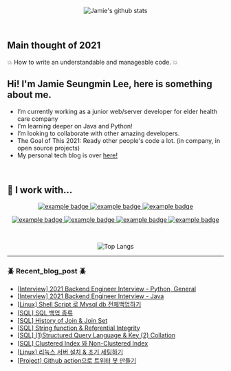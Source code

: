 <div align="center">
      
![Jamie's github stats](https://github-readme-stats.vercel.app/api?username=leeleelee3264&show_icons=true&hide_border=true&theme=radical) 
   
</div>

<br> 

## Main thought of 2021 
:boom: How to write an understandable and manageable code. :boom:

## Hi! I'm Jamie Seungmin Lee, here is something about me.

- I’m currently working as a junior web/server developer for elder health care company 
- I'm learning deeper on Java and Python! 
- I’m looking to collaborate with other amazing developers.
- The Goal of This 2021: Ready other people's code a lot. (in company, in open source projects)
- My personal tech blog is over [here!](https://leeleelee3264.github.io/)
<br>

## :wrench: I work with...
<p align="center">
   <a href="#">
    <img src="https://github.com/leeleelee3264/ColoredBadges/blob/master/svg/dev/languages/java.svg" alt="example badge" style="vertical-align:top margin:6px 4px">
  </a>  
   <a href="#">
    <img src="https://github.com/leeleelee3264/ColoredBadges/blob/master/svg/dev/languages/python.svg" alt="example badge" style="vertical-align:top margin:6px 4px">
  </a> 
   <a href="#">
    <img src="https://github.com/leeleelee3264/ColoredBadges/blob/master/svg/dev/languages/js.svg" alt="example badge" style="vertical-align:top margin:6px 4px">
  </a>  
</p>

<p align="center">
 <a href="#">
    <img src="https://github.com/leeleelee3264/ColoredBadges/blob/master/svg/dev/frameworks/nodejs_larger.svg" alt="example badge" style="vertical-align:top margin:6px 4px">
  </a>
   <a href="#">
    <img src="https://github.com/leeleelee3264/ColoredBadges/blob/master/svg/dev/services/aws.svg" alt="example badge" style="vertical-align:top margin:6px 4px">
  </a>
   <a href="#">
    <img src="https://github.com/leeleelee3264/ColoredBadges/blob/master/svg/dev/tools/docker.svg" alt="example badge" style="vertical-align:top margin:6px 4px">
  </a>
   <a href="#">
    <img src="https://github.com/leeleelee3264/ColoredBadges/blob/master/svg/dev/tools/jetbrains_intellij.svg" alt="example badge" style="vertical-align:top margin:6px 4px">
  </a>
</p>

<br>
<div align="center">
   
![Top Langs](https://github-readme-stats.vercel.app/api/top-langs/?username=leeleelee3264&layout=compact)  

</div>

---

### :beetle: Recent_blog_post :beetle: 
- [[Interview] 2021 Backend Engineer Interview - Python, General](https://leeleelee3264.github.io/general/2021/12/02/interview-python.html)
- [[Interview] 2021 Backend Engineer Interview - Java](https://leeleelee3264.github.io/general/2021/12/02/interview-java.html)
- [[Linux] Shell Script 로 Mysql db 전체백업하기](https://leeleelee3264.github.io/backend/2021/09/09/linux-shell-db-backup.html)
- [[SQL] SQL 백업 종류](https://leeleelee3264.github.io/backend/2021/07/21/mysql-backup.html)
- [[SQL] History of Join & Join Set](https://leeleelee3264.github.io/backend/2021/07/14/mysql-history-of-join-and-join-set.html)
- [[SQL] String function & Referential Integrity](https://leeleelee3264.github.io/backend/2021/07/08/mysql-stringfunction-and-referential-integrity.html)
- [[SQL] (1)Structured Query Language & Key (2) Collation](https://leeleelee3264.github.io/backend/2021/06/30/mysql-sql-and-key-and-collation.html)
- [[SQL] Clustered Index 와 Non-Clustered Index](https://leeleelee3264.github.io/backend/2021/06/21/mysql-index.html)
- [[Linux] 리눅스 서버 설치 & 초기 세팅하기](https://leeleelee3264.github.io/backend/2021/04/16/linux-server-init-setting.html)
- [[Project] Github action으로 트위터 봇 만들기](https://leeleelee3264.github.io/project/2021/04/16/twitterbot-with-git-action.html)